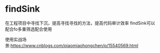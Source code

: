 # findSink
在工程项目中寻找下沉，提高寻找寻找的方法，提高代码审计效率
findSink可以配合fo多重筛选配合使用


使用实战场景:https://www.cnblogs.com/piaomiaohongchen/p/15540569.html
